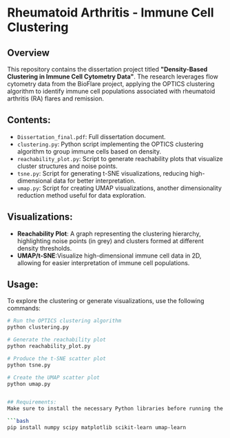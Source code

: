 # Rheumatoid Arthritis - Immune Cell Clustering

## Overview
This repository contains the dissertation project titled **"Density-Based Clustering in Immune Cell Cytometry Data"**. The research leverages flow cytometry data from the BioFlare project, applying the OPTICS clustering algorithm to identify immune cell populations associated with rheumatoid arthritis (RA) flares and remission.

## Contents:
- `Dissertation_final.pdf`: Full dissertation document.
- `clustering.py`: Python script implementing the OPTICS clustering algorithm to group immune cells based on density.
- `reachability_plot.py`: Script to generate reachability plots that visualize cluster structures and noise points.
- `tsne.py`: Script for generating t-SNE visualizations, reducing high-dimensional data for better interpretation.
- `umap.py`: Script for creating UMAP visualizations, another dimensionality reduction method useful for data exploration.

## Visualizations:
- **Reachability Plot**:  A graph representing the clustering hierarchy, highlighting noise points (in grey) and clusters formed at different density thresholds.
- **UMAP/t-SNE**:Visualize high-dimensional immune cell data in 2D, allowing for easier interpretation of immune cell populations.
## Usage:
To explore the clustering or generate visualizations, use the following commands:

```bash
# Run the OPTICS clustering algorithm
python clustering.py   

# Generate the reachability plot
python reachability_plot.py   

# Produce the t-SNE scatter plot
python tsne.py   

# Create the UMAP scatter plot
python umap.py


## Requirements:
Make sure to install the necessary Python libraries before running the scripts. You can use the following command to install the required packages:

```bash
pip install numpy scipy matplotlib scikit-learn umap-learn



